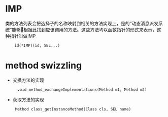 # IMP

类的方法列表会把选择子的名称映射到相关的方法实现上，是的“动态消息派发系统”能够根据此找到应该调用的方法。这些方法均以函数指针的形式来表示，这种指针叫做IMP

        id(*IMP)(id, SEL...)

# method swizzling

- 交换方法的实现

        void method_exchangeImplementations(Method m1, Method m2)

- 获取方法的实现

       Method class_getInstanceMethod(Class cls, SEL name)